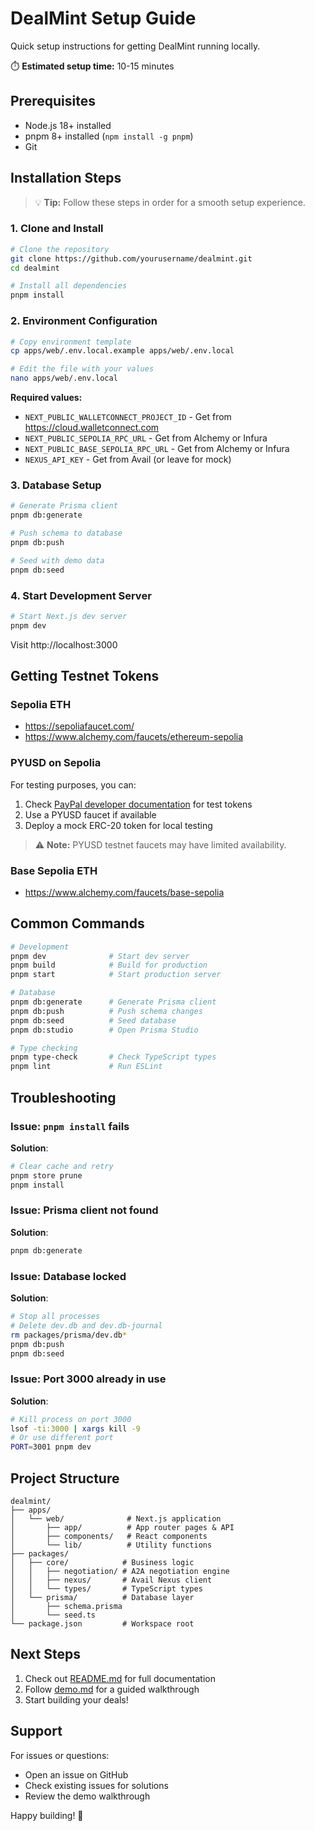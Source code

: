 # DealMint Setup Guide

Quick setup instructions for getting DealMint running locally.

⏱️ **Estimated setup time:** 10-15 minutes

## Prerequisites

- Node.js 18+ installed
- pnpm 8+ installed (`npm install -g pnpm`)
- Git

## Installation Steps

> 💡 **Tip:** Follow these steps in order for a smooth setup experience.

### 1. Clone and Install

```bash
# Clone the repository
git clone https://github.com/yourusername/dealmint.git
cd dealmint

# Install all dependencies
pnpm install
```

### 2. Environment Configuration

```bash
# Copy environment template
cp apps/web/.env.local.example apps/web/.env.local

# Edit the file with your values
nano apps/web/.env.local
```

**Required values:**

- `NEXT_PUBLIC_WALLETCONNECT_PROJECT_ID` - Get from https://cloud.walletconnect.com
- `NEXT_PUBLIC_SEPOLIA_RPC_URL` - Get from Alchemy or Infura
- `NEXT_PUBLIC_BASE_SEPOLIA_RPC_URL` - Get from Alchemy or Infura
- `NEXUS_API_KEY` - Get from Avail (or leave for mock)

### 3. Database Setup

```bash
# Generate Prisma client
pnpm db:generate

# Push schema to database
pnpm db:push

# Seed with demo data
pnpm db:seed
```

### 4. Start Development Server

```bash
# Start Next.js dev server
pnpm dev
```

Visit http://localhost:3000

## Getting Testnet Tokens

### Sepolia ETH

- https://sepoliafaucet.com/
- https://www.alchemy.com/faucets/ethereum-sepolia

### PYUSD on Sepolia

For testing purposes, you can:
1. Check [PayPal developer documentation](https://developer.paypal.com/docs/multiparty/checkout/advanced/pyusd/) for test tokens
2. Use a PYUSD faucet if available
3. Deploy a mock ERC-20 token for local testing

> ⚠️ **Note:** PYUSD testnet faucets may have limited availability.

### Base Sepolia ETH

- https://www.alchemy.com/faucets/base-sepolia

## Common Commands

```bash
# Development
pnpm dev              # Start dev server
pnpm build            # Build for production
pnpm start            # Start production server

# Database
pnpm db:generate      # Generate Prisma client
pnpm db:push          # Push schema changes
pnpm db:seed          # Seed database
pnpm db:studio        # Open Prisma Studio

# Type checking
pnpm type-check       # Check TypeScript types
pnpm lint             # Run ESLint
```

## Troubleshooting

### Issue: `pnpm install` fails

**Solution**:

```bash
# Clear cache and retry
pnpm store prune
pnpm install
```

### Issue: Prisma client not found

**Solution**:

```bash
pnpm db:generate
```

### Issue: Database locked

**Solution**:

```bash
# Stop all processes
# Delete dev.db and dev.db-journal
rm packages/prisma/dev.db*
pnpm db:push
pnpm db:seed
```

### Issue: Port 3000 already in use

**Solution**:

```bash
# Kill process on port 3000
lsof -ti:3000 | xargs kill -9
# Or use different port
PORT=3001 pnpm dev
```

## Project Structure

```
dealmint/
├── apps/
│   └── web/              # Next.js application
│       ├── app/          # App router pages & API
│       ├── components/   # React components
│       └── lib/          # Utility functions
├── packages/
│   ├── core/            # Business logic
│   │   ├── negotiation/ # A2A negotiation engine
│   │   ├── nexus/       # Avail Nexus client
│   │   └── types/       # TypeScript types
│   └── prisma/          # Database layer
│       ├── schema.prisma
│       └── seed.ts
└── package.json         # Workspace root
```

## Next Steps

1. Check out [README.md](./README.md) for full documentation
2. Follow [demo.md](./demo.md) for a guided walkthrough
3. Start building your deals!

## Support

For issues or questions:

- Open an issue on GitHub
- Check existing issues for solutions
- Review the demo walkthrough

Happy building! 🚀
